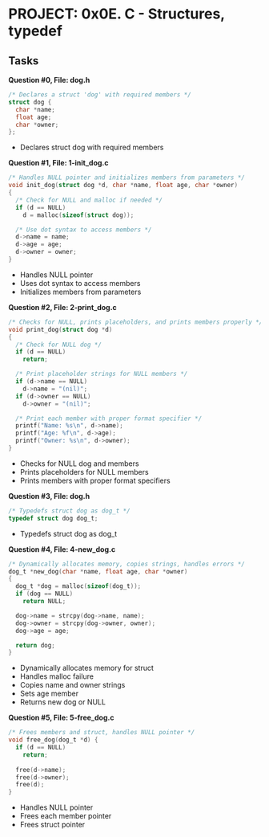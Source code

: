 # PROJECT: 0x0E. C - Structures, typedef


## Tasks


**Question #0, File: dog.h**

```c
/* Declares a struct 'dog' with required members */
struct dog {
  char *name; 
  float age;
  char *owner;
};
```
- Declares struct dog with required members

**Question #1, File: 1-init_dog.c**

```c
/* Handles NULL pointer and initializes members from parameters */
void init_dog(struct dog *d, char *name, float age, char *owner) 
{
  /* Check for NULL and malloc if needed */
  if (d == NULL)
    d = malloc(sizeof(struct dog));

  /* Use dot syntax to access members */
  d->name = name;
  d->age = age;
  d->owner = owner;
}
```
- Handles NULL pointer 
- Uses dot syntax to access members
- Initializes members from parameters

**Question #2, File: 2-print_dog.c**

```c
/* Checks for NULL, prints placeholders, and prints members properly */  
void print_dog(struct dog *d)
{
  /* Check for NULL dog */
  if (d == NULL)
    return;

  /* Print placeholder strings for NULL members */
  if (d->name == NULL)
    d->name = "(nil)";
  if (d->owner == NULL)
    d->owner = "(nil)";   

  /* Print each member with proper format specifier */
  printf("Name: %s\n", d->name);
  printf("Age: %f\n", d->age);
  printf("Owner: %s\n", d->owner);
}
```

- Checks for NULL dog and members
- Prints placeholders for NULL members  
- Prints members with proper format specifiers

**Question #3, File: dog.h**

```c
/* Typedefs struct dog as dog_t */
typedef struct dog dog_t;
```
- Typedefs struct dog as dog_t

**Question #4, File: 4-new_dog.c** 

```c  
/* Dynamically allocates memory, copies strings, handles errors */
dog_t *new_dog(char *name, float age, char *owner)
{
  dog_t *dog = malloc(sizeof(dog_t));
  if (dog == NULL)
    return NULL;

  dog->name = strcpy(dog->name, name);
  dog->owner = strcpy(dog->owner, owner);  
  dog->age = age;

  return dog;
}
```

- Dynamically allocates memory for struct
- Handles malloc failure 
- Copies name and owner strings
- Sets age member
- Returns new dog or NULL

**Question #5, File: 5-free_dog.c**

```c
/* Frees members and struct, handles NULL pointer */
void free_dog(dog_t *d) {
  if (d == NULL)
    return;
  
  free(d->name);
  free(d->owner);
  free(d);
}
``` 

- Handles NULL pointer
- Frees each member pointer
- Frees struct pointer


